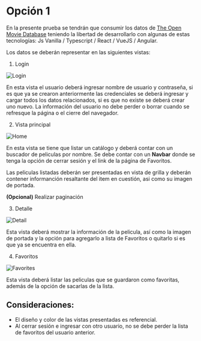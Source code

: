 # Opción 1

En la presente prueba se tendrán que consumir los datos de [The Open Movie Database](https://www.omdbapi.com/) teniendo la libertad de desarrollarlo con algunas de estas tecnologías: Js Vanilla / Typescript / React / VueJS / Angular.

Los datos se deberán representar en las siguientes vistas:

1. Login
   
![Login](https://lh3.googleusercontent.com/drive-viewer/AJc5JmQbyHS-SZnYXIcdAnue5tWo9D5totpvZfG1yqfeOCXsnw8Hky8f5FxOYyWprvhnhMB7ixFGnvI=w3456-h1772)

En esta vista el usuario deberá ingresar nombre de usuario y contraseña, si es que ya se crearon anteriormente las credenciales se deberá ingresar y cargar todos los datos relacionados, si es que no existe se deberá crear uno nuevo. La información del usuario no debe perder o borrar cuando se refresque la página o el cierre del navegador.

2. Vista principal
   
![Home](https://lh3.googleusercontent.com/drive-viewer/AJc5JmSbn5tvc6jbFXU0HW2UTGNWsMUsoxqap6Wgad7Y7OSMD2RiVW-qJbGLDwa_CeShBhtQAxglll0=w3456-h1772)

En esta vista se tiene que listar un catálogo y deberá contar con un buscador de peliculas por nombre. Se debe contar con un **Navbar** donde se tenga la opción de cerrar sesión y el link de la página de Favoritos.

Las peliculas listadas deberán ser presentadas en vista de grilla y deberán contener informanción resaltante del item en cuestión, asi como su imagen de portada.

**(Opcional)** Realizar paginación 

3. Detalle

![Detail](https://lh3.googleusercontent.com/drive-viewer/AJc5JmQK9HcUgg3DJ8fnXGd7XS2Eik37r5FI8Cxw_mcjeyBIKajyWCg-5oI5FQWO6110cJMHOBsylVo=w3456-h1772)

Esta vista deberá mostrar la información de la pelicula, así como la imagen de portada y la opción para agregarlo a lista de Favoritos o quitarlo si es que ya se encuentra en ella.

4. Favoritos

![Favorites](https://lh3.googleusercontent.com/drive-viewer/AJc5JmR9Voj9r2n5xSo0SwKjLR3WsQ4E81zCcoga6TtMk9QLf2EUSgGnM4CuRIaLtjMH0RIxVfXKwAY=w3456-h1772)

Esta vista deberá listar las peliculas que se guardaron como favoritas, además de la opción de sacarlas de la lista.

## Consideraciones:
- El diseño y color de las vistas presentadas es referencial.
- Al cerrar sesión e ingresar con otro usuario, no se debe perder la lista de favoritos del usuario anterior.
